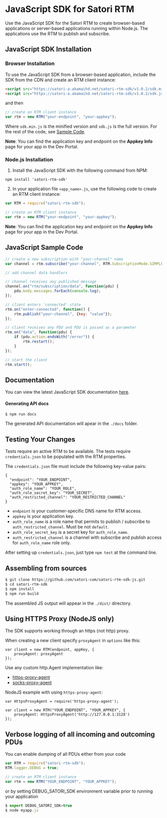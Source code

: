 JavaScript SDK for Satori RTM
=============================================

Use the JavaScript SDK for the Satori RTM to create browser-based applications or server-based applications running within Node.js. The applications use the RTM to publish and subscribe.


JavaScript SDK Installation
---------------------------------------------------------------------

### Browser Installation

To use the JavaScript SDK from a browser-based application, include the SDK from the CDN and create an RTM client instance:

```HTML
<script src="https://satori-a.akamaihd.net/satori-rtm-sdk/v1.0.2/sdk.min.js"></script>
<script src="https://satori-a.akamaihd.net/satori-rtm-sdk/v1.0.2/sdk.js"></script>
```
and then

```JavaScript
// create an RTM client instance
var rtm = new RTM("your-endpoint", "your-appkey");
```

Where `sdk.min.js` is the minified version and `sdk.js` is the full version. For the rest of the code, see [Sample Code](#code).

**Note**: You can find the application key and endpoint on the **Appkey Info** page for your app in the Dev Portal.

### Node.js Installation

1. Install the JavaScript SDK with the following command from NPM:

```
npm install 'satori-rtm-sdk'
```

2. In your application file `<app_name>.js`, use the following code to create an RTM client instance:

```JavaScript
var RTM = require("satori-rtm-sdk");

// create an RTM client instance
var rtm = new RTM("your-endpoint", "your-appkey");
```

**Note**: You can find the application key and endpoint on the **Appkey Info** page for your app in the Dev Portal.


JavaScript Sample Code
---------------------------------------------------------------------

```JavaScript
// create a new subscription with "your-channel" name
var channel = rtm.subscribe("your-channel", RTM.SubscriptionMode.SIMPLE);

// add channel data handlers

// channel receives any published message
channel.on("rtm/subscription/data", function(pdu) {
    pdu.body.messages.forEach(console.log);
});

// client enters 'connected' state
rtm.on("enter-connected", function() {
    rtm.publish("your-channel", {key: "value"});
});

// client receives any PDU and PDU is passed as a parameter
rtm.on("data", function(pdu) {
    if (pdu.action.endsWith("/error")) {
        rtm.restart();
    }
});

// start the client
rtm.start();
```

Documentation
---------------------------------------------------------------------

You can view the latest JavaScript SDK documentation [here](https://github.com/satori-com/satori-rtm-sdk-js/blob/v1.0.2/API.md).

#### Generating API docs

```bash
$ npm run docs
```

The generated API documentation will apear in the `./docs` folder.


Testing Your Changes
---------------------------------------------------------------------

Tests require an active RTM to be available. The tests require `credentials.json` to be populated with the RTM properties.

The `credentials.json` file must include the following key-value pairs:

```
{
  "endpoint": "YOUR_ENDPOINT",
  "appkey": "YOUR_APPKEY",
  "auth_role_name": "YOUR_ROLE",
  "auth_role_secret_key": "YOUR_SECRET",
  "auth_restricted_channel": "YOUR_RESTRICTED_CHANNEL"
}
```

* `endpoint` is your customer-specific DNS name for RTM access.
* `appkey` is your application key.
* `auth_role_name` is a role name that permits to publish / subscribe to `auth_restricted_channel`. Must be not `default`.
* `auth_role_secret_key` is a secret key for `auth_role_name`.
* `auth_restricted_channel` is a channel with subscribe and publish access for `auth_role_name` role only.

After setting up `credentials.json`, just type `npm test` at the command line.


Assembling from sources
---------------------------------------------------------------------

```bash
$ git clone https://github.com/satori-com/satori-rtm-sdk-js.git
$ cd satori-rtm-sdk
$ npm install
$ npm run build
```

The assembled JS output will appear in the `./dist/` directory.


Using HTTPS Proxy (NodeJS only)
---------------------------------------------------------------------
The SDK supports working through an https (not http) proxy.

When creating a new client specify `proxyAgent` in `options` like this:

```
var client = new RTM(endpoint, appKey, {
    proxyAgent: proxyAgent
});
```

Use any custom http.Agent implementation like:
* [https-proxy-agent](https://github.com/TooTallNate/node-https-proxy-agent#ws-websocket-connection-example)
* [socks-proxy-agent](https://github.com/TooTallNate/node-socks-proxy-agent#ws-websocket-connection-example)

NodeJS example with using `https-proxy-agent`:
```
var HttpsProxyAgent = require('https-proxy-agent');

var client = new RTM("YOUR_ENDPOINT", "YOUR_APPKEY", {
    proxyAgent: HttpsProxyAgent('http://127.0.0.1:3128')
});
```


Verbose logging of all incoming and outcoming PDUs
---------------------------------------------------------------------

You can enable dumping of all PDUs either from your code

```JavaScript
var RTM = require("satori-rtm-sdk");
RTM.logger.DEBUG = true;

// create an RTM client instance
var rtm = new RTM("YOUR_ENDPOINT", "YOUR_APPKEY");
```

or by setting DEBUG_SATORI_SDK environment variable prior to running your application

```JavaScript
$ export DEBUG_SATORI_SDK=true
$ node myapp.js
```
